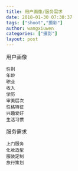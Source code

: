 ```yaml
---
title: 用户画像/服务需求
date: 2018-01-30 07:30:37
tags: ["shoot","摄影"]
author: wangxiuwen
categories: ["摄影"]
layout: post
---
```


用户画像

	性别
	年龄
	职业
	收入
	学历
	审美层次
	性格特征
	兴趣爱好
	生活习惯

服务需求

	上门服务
	化妆造型
	服装定制
	旅行策划